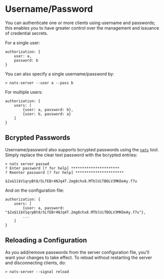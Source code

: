 # Username/Password

You can authenticate one or more clients using username and passwords; this enables you to have greater control over the management and issuance of credential secrets.

For a single user:

```text
authorization: {
    user: a,
    password: b
}
```

You can also specify a single username/password by:

```text
> nats-server --user a --pass b
```

For multiple users:

```text
authorization: {
    users: [
        {user: a, password: b},
        {user: b, password: a}
    ]
}
```

## Bcrypted Passwords

Username/password also supports bcrypted passwords using the [`nats`](../../../../nats-tools/natscli.md) tool. Simply replace the clear text password with the bcrypted entries:

```text
> nats server passwd
? Enter password [? for help] **********************
? Reenter password [? for help] **********************

$2a$11$V1qrpBt8/SLfEBr4NJq4T.2mg8chx8.MTblUiTBOLV3MKDeAy.f7u
```

And on the configuration file:

```text
authorization: {
    users: [
        {user: a, password: "$2a$11$V1qrpBt8/SLfEBr4NJq4T.2mg8chx8.MTblUiTBOLV3MKDeAy.f7u"},
        ...
    ]
}
```

## Reloading a Configuration

As you add/remove passwords from the server configuration file, you'll want your changes to take effect. To reload without restarting the server and disconnecting clients, do:

```text
> nats-server --signal reload
```

